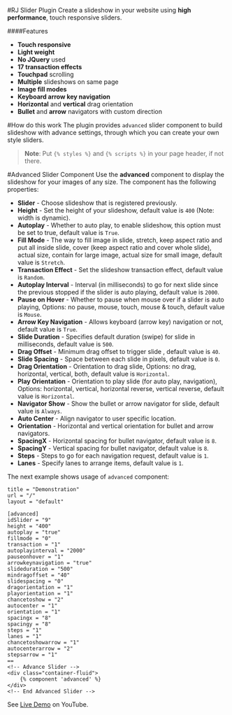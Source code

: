 #RJ Slider Plugin
Create a slideshow in your website using **high performance**, touch responsive sliders.

####Features
* **Touch responsive**
* **Light weight**
* **No JQuery** used
* **17 transaction effects**
* **Touchpad** scrolling
* **Multiple** slideshows on same page
* **Image fill modes**
* **Keyboard arrow key navigation**
* **Horizontal** and **vertical** drag orientation
* **Bullet** and **arrow** navigators with custom direction

#How do this work
The plugin provides `advanced` slider component to build slideshow with advance settings, through which you can create your own style sliders.

> **Note**: Put `{% styles %}` and `{% scripts %}` in your page header, if not there.

#Advanced Slider Component
Use the **advanced** component to display the slideshow for your images of any size.
The component has the following properties:
* **Slider** - Choose slideshow that is registered previously.
* **Height** - Set the height of your slideshow, default value is `400` (Note: width is dynamic).
* **Autoplay** - Whether to auto play, to enable slideshow, this option must be set to true, default value is `True`.
* **Fill Mode** - The way to fill image in slide, stretch, keep aspect ratio and put all inside slide, cover (keep aspect ratio and cover whole slide), actual size, contain for large image, actual size for small image, default value is `Stretch`.
* **Transaction Effect** - Set the slideshow transaction effect, default value is `Random`.
* **Autoplay Interval** - Interval (in milliseconds) to go for next slide since the previous stopped if the slider is auto playing, default value is `2000`.
* **Pause on Hover** - Whether to pause when mouse over if a slider is auto playing, Options: no pause, mouse, touch, mouse & touch, default value is `Mouse`.
* **Arrow Key Navigation** - Allows keyboard (arrow key) navigation or not, default value is `True`.
* **Slide Duration** - Specifies default duration (swipe) for slide in milliseconds, default value is `500`.
* **Drag Offset** - Minimum drag offset to trigger slide , default value is `40`.
* **Slide Spacing** - Space between each slide in pixels, default value is `0`.
* **Drag Orientation** - Orientation to drag slide, Options: no drag, horizontal, vertical, both, default value is `Horizontal`.
* **Play Orientation** - Orientation to play slide (for auto play, navigation), Options: horizontal, vertical, horizontal reverse, vertical reverse, default value is `Horizontal`.
* **Navigator Show** - Show the bullet or arrow navigator for slide, default value is `Always`.
* **Auto Center** - Align navigator to user specific location.
* **Orientation** - Horizontal and vertical orientation for bullet and arrow navigators.
* **SpacingX** - Horizontal spacing for bullet navigator, default value is `8`.
* **SpacingY** - Vertical spacing for bullet navigator, default value is `8`.
* **Steps** - Steps to go for each navigation request, default value is `1`.
* **Lanes** - Specify lanes to arrange items, default value is `1`.

The next example shows usage of `advanced` component:

	title = "Demonstration"
	url = "/"
	layout = "default"

	[advanced]
	idSlider = "9"
	height = "400"
	autoplay = "true"
	fillmode = "0"
	transaction = "1"
	autoplayinterval = "2000"
	pauseonhover = "1"
	arrowkeynavigation = "true"
	slideduration = "500"
	mindragoffset = "40"
	slidespacing = "0"
	dragorientation = "1"
	playorientation = "1"
	chancetoshow = "2"
	autocenter = "1"
	orientation = "1"
	spacingx = "8"
	spacingy = "8"
	steps = "1"
	lanes = "1"
	chancetoshowarrow = "1"
	autocenterarrow = "2"
	stepsarrow = "1"
	==
	<!-- Advance Slider -->
	<div class="container-fluid">
		{% component 'advanced' %}
	</div>
    <!-- End Advanced Slider -->

See [Live Demo](http://youtu.be/SuR4UsXcf5o) on YouTube.
